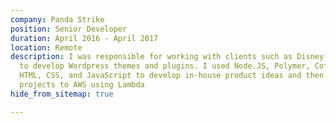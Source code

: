 ```yaml
---
company: Panda Strike
position: Senior Developer
duration: April 2016 - April 2017
location: Remote
description: I was responsible for working with clients such as Disney Interactive
  to develop Wordpress themes and plugins. I used Node.JS, Polymer, CoffeeScript,
  HTML, CSS, and JavaScript to develop in-house product ideas and then deployed in-house
  projects to AWS using Lambda
hide_from_sitemap: true

---
```

